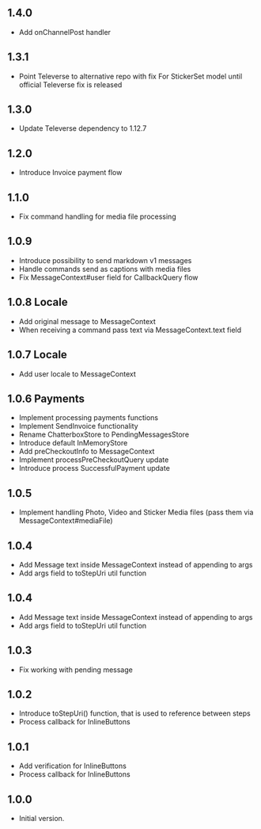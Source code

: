 ## 1.4.0
 - Add onChannelPost handler

## 1.3.1
- Point Televerse to alternative repo with fix For StickerSet model until official Televerse fix is released

## 1.3.0
- Update Televerse dependency to 1.12.7

## 1.2.0
- Introduce Invoice payment flow

## 1.1.0
- Fix command handling for media file processing

## 1.0.9 
- Introduce possibility to send markdown v1 messages
- Handle commands send as captions with media files
- Fix MessageContext#user field for CallbackQuery flow

## 1.0.8 Locale
- Add original message to MessageContext
- When receiving a command pass text via MessageContext.text field

## 1.0.7 Locale
- Add user locale to MessageContext

## 1.0.6 Payments
- Implement processing payments functions
- Implement SendInvoice functionality
- Rename ChatterboxStore to PendingMessagesStore
- Introduce default InMemoryStore
- Add preCheckoutInfo to MessageContext
- Implement processPreCheckoutQuery update
- Introduce process SuccessfulPayment update

## 1.0.5
- Implement handling Photo, Video and Sticker Media files (pass them via MessageContext#mediaFile)

## 1.0.4
- Add Message text inside MessageContext instead of appending to args
- Add args field to toStepUri util function

## 1.0.4
- Add Message text inside MessageContext instead of appending to args
- Add args field to toStepUri util function

## 1.0.3
- Fix working with pending message

## 1.0.2
- Introduce toStepUri() function, that is used to reference between steps
- Process callback for InlineButtons

## 1.0.1
- Add verification for InlineButtons
- Process callback for InlineButtons

## 1.0.0
- Initial version.
